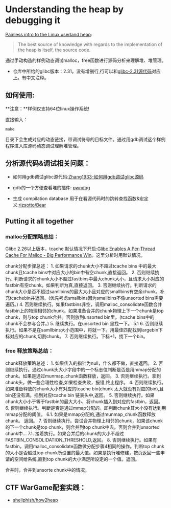 # Understanding the heap by debugging it

[Painless intro to the Linux userland heap](https://sensepost.com/blog/2017/painless-intro-to-the-linux-userland-heap/):
> The best source of knowledge with regards to the implementation of the heap is itself, the source code.


通过手动构造的样例动态调试malloc，free函数进行源码分析来理解堆、堆管理。

* 仓库中所给的glibc版本：2.31。没有增删行,行可以和[glibc-2.31源代码](https://elixir.free-electrons.com/glibc/glibc-2.31/source/malloc/malloc.c)对应上。有中文注释。


## 如何使用:

**注意：**样例仅支持64位linux操作系统!

直接输入：

```
make
```

目录下会生成对应的动态链接，带调试符号的目标文件。通过用gdb调试这个样例程序进入库源码动态调试理解堆管理。

## 分析源代码&调试相关问题：

* 如何用gdb调试glibc源代码:[Zhang1933-如何用gdb调试glibc源码](https://zhang1933.github.io/2022/06/07/%E5%A6%82%E4%BD%95%E7%94%A8gdb%E8%B0%83%E8%AF%95glibc%E6%BA%90%E7%A0%81.html)

* gdb的一个方便查看堆的插件: [pwndbg](https://github.com/pwndbg/pwndbg)

* 生成 compilation database 用于在看源代码时的跳转查找函数&宏定义:[rizsotto/Bear](https://github.com/rizsotto/Bear)

## Putting it all together

### malloc分配策略总结：

Glibc 2.26以上版本，tcache 默认情况下开启:[Glibc Enables A Per-Thread Cache For Malloc - Big Performance Win](https://www.phoronix.com/scan.php?page=news_item&px=glibc-malloc-thread-cache)。这里分析时用默认情况。

chunk分配步骤总述：
    1. 如果请求的chunk大小不超过tcache bins 中的最大chunk且tcache bins中对应大小的bin中有空chunk,直接返回。
    2. 否则继续执行。判断请求的chunk大小不超过fastbins中最大chunk大小，且请求大小对应的fastbin有空chunk。如果判断为真,直接返回。
    3. 否则继续执行。判断请求的chunk大小是否不超过samllbins的最大大小且对应的smallbins有空余chunk。补充tcachebin并返回。(优先考虑smallbins因为smallbins不像unsorted bins需要遍历。)
    4. 否则继续执行。如果fastbins非空，调用malloc_consolidate函数合并fastbin上的物理相邻的chunk。如果准备合并的chunk物理上下一个chunk是top chunk，则与top chunk合并。否则放到unsorted bin里。(tcache bins中的chunk不会参与合并。)
    5. 继续执行。在unsorted bin 里找一下。
        5.1 
    6. 否则继续执行。如果不是在samllbins大小范围中，将就一下。用最佳匹配找到largebin下标对应的chunk,切割chunk。
    7. 否则继续执行。下标+1，找下一个bin。

### free 释放策略总结：

chunk释放策略总述：
    1. 如果传入的指针为null，什么都不做，直接返回。
    2. 否则继续执行。通过chunk头大小字段中的一个标志位判断是否是用mmap分配的chunk。如果是通过munmap_chunk函数释放，返回。
    3. 否则继续执行。拿到chunk头，做一些合理性检查,如果检查失败，报错,终止程序。
    4. 否则继续执行。如果准备释放的chunk大小有对应的tcache bin(chunk 太大就没有对应的bin),且bin还没有满。插到对应tcache bin 链表头中,返回。
    5. 否则继续执行。如果chunk大小小于等于fastbin的最大大小，将chunk插入到对应的fastbin，返回。
    6. 否则继续执行。判断是否是通过mmap分配的。即判断chunk其大小没有达到用mmap分配的阈值。 
        6.1. 如果是mmap分配的,通过munmap_chunk函数释放chunk。 返回。
    7. 否则继续执行。尝试合并物理上相邻的chunk，如果该chunk的下一个chunk是top chunk，则合并到top chunk中去。否则合并到unsorted chunk中...
        7.1. 接着执行。如果合并后的chunk的大小不超过FASTBIN_CONSOLIDATION_THRESHOLD,返回。
    8. 否则继续执行。如果有fastbin，调用malloc_consolidate函数做分配步骤4相同的操作。判断top chunk 的大小是否超过top chunk所设置的最大值。如果是执行堆修建，按页返回一些申请的空间给系统,直到top chunk的大小满足所设定的一个值。返回。

合并时，合并到unsorte chunk中的情况。

## CTF WarGame配套实践：

*  [shellphish/how2heap](https://github.com/shellphish/how2heap)

